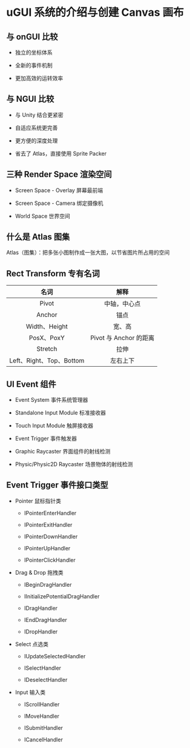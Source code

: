 # uGUI 系统的介绍与创建 Canvas 画布
## 与 onGUI 比较
- 独立的坐标体系

- 全新的事件机制

- 更加高效的运转效率

## 与 NGUI 比较
- 与 Unity 结合更紧密

- 自适应系统更完善

- 更方便的深度处理

- 省去了 Atlas，直接使用 Sprite Packer

## 三种 Render Space 渲染空间
- Screen Space - Overlay 屏幕最前端

- Screen Space - Camera 绑定摄像机

- World Space 世界空间

## 什么是 Atlas 图集
Atlas（图集）：把多张小图制作成一张大图，以节省图片所占用的空间

## Rect Transform 专有名词
|名词|解释|
|:---:|:---:|
|Pivot|中轴，中心点|
|Anchor|锚点|
|Width、Height|宽、高|
|PosX、PoxY|Pivot 与 Anchor 的距离|
|Stretch|拉伸|
|Left、Right、Top、Bottom|左右上下|

## UI Event 组件
- Event System 事件系统管理器

- Standalone Input Module 标准接收器

- Touch Input Module 触屏接收器

- Event Trigger 事件触发器

- Graphic Raycaster 界面组件的射线检测

- Physic/Physic2D Raycaster 场景物体的射线检测

## Event Trigger 事件接口类型
- Pointer 鼠标指针类

    - IPointerEnterHandler

    - IPointerExitHandler

    - IPointerDownHandler

    - IPointerUpHandler

    - IPointerClickHandler

- Drag & Drop 拖拽类

    - IBeginDragHandler

    - IInitializePotentialDragHandler

    - IDragHandler

    - IEndDragHandler

    - IDropHandler

- Select 点选类

    - IUpdateSelectedHandler

    - ISelectHandler

    - IDeselectHandler

- Input 输入类

    - IScrollHandler

    - IMoveHandler

    - ISubmitHandler

    - ICancelHandler